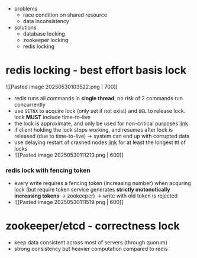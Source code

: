- problems
	- race condition on shared resource
	- data inconsistency
- solutions
	- database locking
	- zookeeper locking
	- redis locking
# redis locking - best effort basis lock
![[Pasted image 20250530103522.png | 700]]
- redis runs all commands in **single thread**, no risk of 2 commands run concurrently
- use `SETNX` to acquire lock (only set if not exist) and `DEL` to release lock. lock **MUST** include time-to-live
- the lock is approximate, and only be used for non-critical purposes [link](https://martin.kleppmann.com/2016/02/08/how-to-do-distributed-locking.html)
- if client holding the lock stops working, and resumes after lock is released (due to time-to-live) -> system can end up with corrupted data
- use delaying restart of crashed nodes [link](https://redis.io/docs/latest/develop/use/patterns/distributed-locks/#performance-crash-recovery-and-fsync) for at least the longest ttl of locks
- ![[Pasted image 20250530111213.png | 600]]

### redis lock with fencing token
- every write requires a fencing token (increasing number) when acquring lock (but require token service generates **strictly motonotically increasing tokens** -> zookeeper) -> write with old token is rejected
- ![[Pasted image 20250530111519.png | 600]]
# zookeeper/etcd - correctness lock
- keep data consistent across most of servers (through quorum)
- strong consistency but heavier computation compared to redis